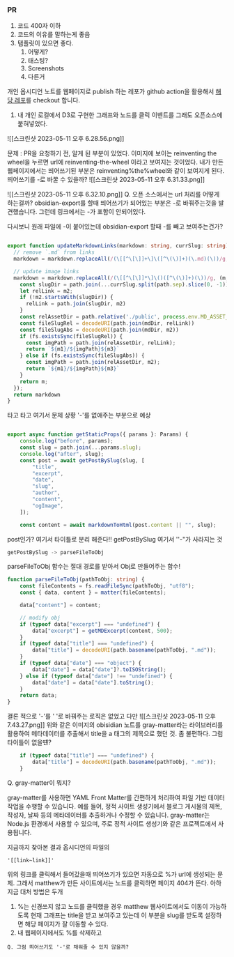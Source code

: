 ### PR 
1. 코드 400자 이하 
2. 코드의 이유를 말하는게 좋음
3. 탬플릿이 있으면 좋다. 
	1. 어떻게?
	2. 태스팅?
	3. Screenshots
	4. 다른거

개인 옵시디언 노트를 웹페이지로 publish 하는 레포가 github action을 활용해서 [해당 레포](https://github.com/matthewwong525/linked-blog-starter)를 checkout 합니다. 

1. 내 개인 로컬에서 D3로 구현한 그래프와 노드를 클릭 이벤트를 그래도 오픈소스에 붙혀넣었다.

![[스크린샷 2023-05-11 오후 6.28.56.png]]

문제 : PR을 요청하기 전, 알게 된 부분이 있었다. 이미지에 보이는 reinventing the wheel을 누르면 url에 reinventing-the-wheel 이라고 보여지는 것이었다. 내가 만든 웹페이지에서는 띄어쓰기된 부분은 reinventing%the%wheel와 같이 보여지게 된다. 띄어쓰기를 -로 바꿀 수 있을까? 
![[스크린샷 2023-05-11 오후 6.31.33.png]]

![[스크린샷 2023-05-11 오후 6.32.10.png]]
Q. 오픈 소스에서는 url 처리를 어떻게 하는걸까? 
obsidian-export를 할때 띄어쓰기가 되어있는 부분은 -로 바꿔주는것을 발견했습니다. 그런데 링크에서는 -가 포함이 안되어있다.

다시보니 원래 파일에 -이 붙어있는데 obsidian-export 할때 -를 빼고 보여주는건가? 

```ts

export function updateMarkdownLinks(markdown: string, currSlug: string) {
  // remove `.md` from links
  markdown = markdown.replaceAll(/(\[[^\[\]]+\]\([^\(\)]+)(\.md)(\))/g, "$1$3");

  // update image links
  markdown = markdown.replaceAll(/(\[[^\[\]]*\]\()([^\(\)]+)(\))/g, (m, m1, m2: string, m3) => {
    const slugDir = path.join(...currSlug.split(path.sep).slice(0, -1))
    let relLink = m2;
    if (!m2.startsWith(slugDir)) {
      relLink = path.join(slugDir, m2)
    }
    const relAssetDir = path.relative('./public', process.env.MD_ASSET_DIR)
    const fileSlugRel = decodeURI(path.join(mdDir, relLink))
    const fileSlugAbs = decodeURI(path.join(mdDir, m2))
    if (fs.existsSync(fileSlugRel)) {
      const imgPath = path.join(relAssetDir, relLink);
      return `${m1}/${imgPath}${m3}`
    } else if (fs.existsSync(fileSlugAbs)) {
      const imgPath = path.join(relAssetDir, m2);
      return `${m1}/${imgPath}${m3}`
    }
    return m;
  });
  return markdown
}

```


타고 타고 여기서 문제 상황 '-'를 없애주는 부분으로 예상 

```ts

export async function getStaticProps({ params }: Params) {
	console.log("before", params);
	const slug = path.join(...params.slug);
	console.log("after", slug);
	const post = await getPostBySlug(slug, [
		"title",
		"excerpt",
		"date",
		"slug",
		"author",
		"content",
		"ogImage",
	]);

	const content = await markdownToHtml(post.content || "", slug);
```

post인가? 여기서 타이틀로 분리 해준다!!  getPostBySlug 여기서 ''-"가 사라지는 것

```ts
getPostBySlug -> parseFileToObj
```

parseFileToObj 함수는 절대 경로를 받아서 Obj로 만들어주는 함수! 

```ts
function parseFileToObj(pathToObj: string) {
	const fileContents = fs.readFileSync(pathToObj, "utf8");
	const { data, content } = matter(fileContents);

	data["content"] = content;

	// modify obj
	if (typeof data["excerpt"] === "undefined") {
		data["excerpt"] = getMDExcerpt(content, 500);
	}
	if (typeof data["title"] === "undefined") {
		data["title"] = decodeURI(path.basename(pathToObj, ".md"));
	}
	if (typeof data["date"] === "object") {
		data["date"] = data["date"]?.toISOString();
	} else if (typeof data["date"] !== "undefined") {
		data["date"] = data["date"].toString();
	}
	return data;
}
```

결론 적으로 '-'를 ' '로 바꿔주는 로직은 없었고 다만 
![[스크린샷 2023-05-11 오후 7.43.27.png]]
위와 같은 이미지의 obisidian 노트를 gray-matter라는 라이브러리를 활용하여 메타데이터를 추출해서 title을 a 태그의 제목으로 했던 것. 좀 불편하다. 그럼 타이틀이 없을떈? 


```ts
	if (typeof data["title"] === "undefined") {
		data["title"] = decodeURI(path.basename(pathToObj, ".md"));
	}
```

Q. gray-matter이 뭐지? 

gray-matter를 사용하면 YAML Front Matter를 간편하게 처리하여 파일 기반 데이터 작업을 수행할 수 있습니다. 예를 들어, 정적 사이트 생성기에서 블로그 게시물의 제목, 작성자, 날짜 등의 메타데이터를 추출하거나 수정할 수 있습니다. gray-matter는 Node.js 환경에서 사용할 수 있으며, 주로 정적 사이트 생성기와 같은 프로젝트에서 사용됩니다.


지금까지 찾아본 결과 옵시디언의 파일의 
```
'[[link~link]]'
```
위의 링크를 클릭해서 들어갔을때  띄어쓰기가 있으면 자동으로 %가 url에 생성되는 문제. 그래서 matthew가 만든 사이트에서는 노드를 클릭하면 페이지 404가 뜬다. 아하 지금 대처 방법은 두개 
1. %는 신경쓰지 않고 노드를 클릭했을 경우 matthew 웹사이트에서도 이동이 가능하도록
현재 그래프는 title을 받고 보여주고 있는데 이 부분을 slug를 받도록 설정하면 해당 페이지가 잘 이동할 수 있다. 
2. 내 웹페이지에서도 %를 삭제하고


```
Q. 그럼 띄어쓰기도 '-'로 채워줄 수 있지 않을까? 


